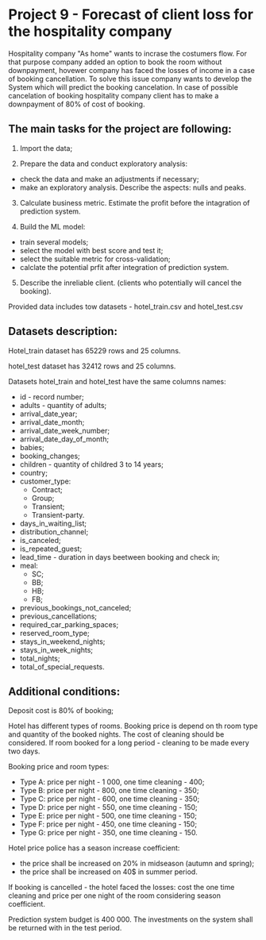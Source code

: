 
# Project 9  - Forecast of client loss for the hospitality company 

Hospitality company "As home" wants to incrase the costumers flow. For that purpose company added an option to book the room without downpayment, hovewer company has faced the losses of income in a case of booking cancellation. To solve this issue company wants to develop the System which will predict the booking cancelation. In case of possible cancelation of booking hospitality company client has to make a downpayment of 80% of cost of booking.

## The main tasks for the project are following:
1) Import the data;

2) Prepare the data and conduct exploratory analysis:
- check the data and make an adjustments if necessary;
- make an exploratory analysis. Describe the aspects: nulls and peaks.

3) Calculate business metric. Estimate the profit before the intagration of prediction system.

4) Build the ML model:
- train several models;
- select the model with best score and test it;
- select the suitable metric for cross-validation;
- calclate the potential prfit after integration of prediction system.

5) Describe the inreliable client. (clients who potentially will cancel the booking).

Provided data includes tow datasets - hotel_train.csv and hotel_test.csv

## Datasets description: 

Hotel_train dataset has 65229 rows and 25 columns.

hotel_test dataset has 32412 rows and 25 columns.

Datasets hotel_train and hotel_test have the same columns names:
- id - record number;
- adults - quantity of adults;
- arrival_date_year;
- arrival_date_month;
- arrival_date_week_number;
- arrival_date_day_of_month;
- babies;
- booking_changes;
- children - quantity of childred 3 to 14 years;
- country;
- customer_type:
    - Contract;
    - Group;
    - Transient;
    - Transient-party.
- days_in_waiting_list;
- distribution_channel;
- is_canceled;
- is_repeated_guest;
- lead_time - duration in days beetween booking and check in;
- meal:
    - SC;
    - BB;
    - HB;
    - FB;
- previous_bookings_not_canceled;
- previous_cancellations;
- required_car_parking_spaces;
- reserved_room_type;
- stays_in_weekend_nights;
- stays_in_week_nights;
- total_nights;
- total_of_special_requests.

## Additional conditions:

Deposit cost is 80% of booking;

Hotel has different types of rooms. Booking price is depend on th room type and quantity of the booked nights. The cost of cleaning should be considered. If room booked for a long period - cleaning to be made every two days.

Booking price and room types:
- Type A: price per night - 1 000, one time cleaning - 400;
- Type B: price per night - 800, one time cleaning - 350;
- Type C: price per night - 600, one time cleaning - 350;
- Type D: price per night - 550, one time cleaning - 150;
- Type E: price per night - 500, one time cleaning - 150;
- Type F: price per night - 450, one time cleaning - 150;
- Type G: price per night - 350, one time cleaning - 150.

Hotel price police has a season increase coefficient:
- the price shall be increased on 20% in midseason (autumn and spring);
- the price shall be increased on 40$ in summer period.

If booking is cancelled - the hotel faced the losses: cost the one time cleaning and price per one night of the room considering season coefficient.

Prediction system budget is 400 000. The investments on the system shall be returned with in the test period.
